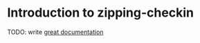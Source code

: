 # Introduction to zipping-checkin

TODO: write [great documentation](http://jacobian.org/writing/what-to-write/)
